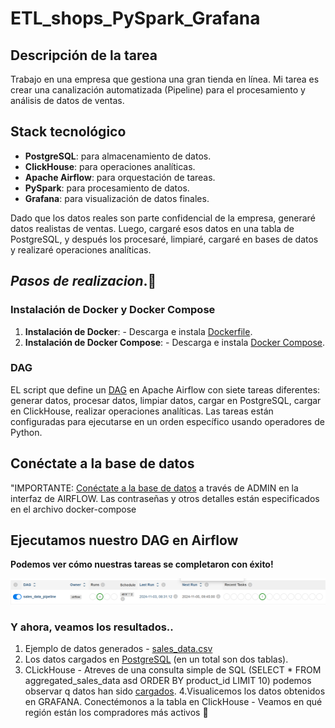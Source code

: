 # ETL_shops_PySpark_Grafana

## Descripción de la tarea
Trabajo en una empresa que gestiona una gran tienda en línea.
Mi tarea es crear una canalización automatizada (Pipeline) para el procesamiento 
y análisis de datos de ventas.

## Stack tecnológico
- **PostgreSQL**: para almacenamiento de datos.
- **ClickHouse**: para operaciones analíticas.
- **Apache Airflow**: para orquestación de tareas.
- **PySpark**: para procesamiento de datos.
- **Grafana**: para visualización de datos finales.

Dado que los datos reales son parte confidencial de la empresa, 
generaré datos realistas de ventas. Luego, cargaré esos datos en una tabla de PostgreSQL, 
y después los procesaré, limpiaré, cargaré en bases de datos y realizaré operaciones analíticas.

## *Pasos de realizacion*.🚀

### Instalación de Docker y Docker Compose

1. **Instalación de Docker**: - Descarga e instala  [Dockerfile](https://github.com/elena210910/ETL_shops_PySpark_Grafana/blob/main/Docker/Dockerfile).
2. **Instalación de Docker Compose**: - Descarga e instala [Docker Compose](https://github.com/elena210910/ETL_shops_PySpark_Grafana/blob/main/Docker/docker-compose).



### DAG

EL script que define un [DAG](https://github.com/elena210910/ETL_shops_PySpark_Grafana/blob/main/Dag) en Apache Airflow con siete tareas diferentes: 
generar datos, procesar datos, limpiar datos, cargar en PostgreSQL, cargar en ClickHouse,
realizar operaciones analíticas. Las tareas están 
configuradas para ejecutarse en un orden específico usando operadores de Python.

## Conéctate a la base de datos

"IMPORTANTE: [Conéctate a la base de datos](https://github.com/elena210910/ETL_shops_PySpark_Grafana/blob/main/admin.PNG) a través de ADMIN en la interfaz de AIRFLOW.
Las contraseñas y otros detalles están especificados en el archivo docker-compose

## Ejecutamos nuestro DAG en Airflow


**Podemos ver cómo nuestras tareas se completaron con éxito!**



![](https://github.com/elena210910/ETL_shops_PySpark_Grafana/blob/main/dag_succes.PNG)



### Y ahora, veamos los resultados..

1. Ejemplo de datos generados - [sales_data.csv](https://github.com/elena210910/ETL_shops_PySpark_Grafana/blob/main/ej_csv.PNG)
2. Los datos cargados en [PostgreSQL](https://github.com/elena210910/ETL_shops_PySpark_Grafana/blob/main/postgres.PNG) (en un total son dos tablas).
3. CLickHouse - Atreves de una consulta simple de SQL (SELECT *
                                                       FROM aggregated_sales_data asd 
                                                       ORDER BY product_id 
                                                       LIMIT 10)
 podemos observar q datos han sido [cargados](https://github.com/elena210910/ETL_shops_PySpark_Grafana/blob/main/click_tab.PNG).
4.Visualicemos los datos obtenidos en GRAFANA.
Conectémonos a la tabla en ClickHouse - Veamos en qué región están los compradores más activos 🚀


